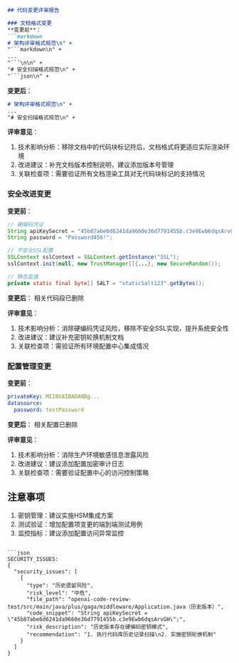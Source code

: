 ```markdown
## 代码变更评审报告

### 文档格式变更
**变更前**：
```markdown
# 架构评审格式规范\n" +
"```markdown\n" +
...
"```\n\n" +
"# 安全扫描格式规范\n" +
"```json\n" +
```

**变更后**：
```markdown
# 架构评审格式规范\n" +
...
"# 安全扫描格式规范\n" +
```

**评审意见**：
1. 技术影响分析：移除文档中的代码块标记符后，文档格式将更适应实际渲染环境
2. 改进建议：补充文档版本控制说明，建议添加版本号管理
3. 关联检查项：需要验证所有文档渲染工具对无代码块标记的支持情况

### 安全改进变更
**变更前**：
```java
// 硬编码凭证
String apiKeySecret = "45b87abe6d6241da9660e36d7791455b.c3e9Ewb6dqsArvGH";
String password = "Password456!";

// 不安全SSL配置
SSLContext sslContext = SSLContext.getInstance("SSL");
sslContext.init(null, new TrustManager[]{...}, new SecureRandom());

// 静态盐值
private static final byte[] SALT = "staticSalt123".getBytes();
```

**变更后**：
相关代码段已删除

**评审意见**：
1. 技术影响分析：消除硬编码凭证风险，移除不安全SSL实现，提升系统安全性
2. 改进建议：建议补充密钥轮换机制文档
3. 关联检查项：需验证所有环境配置中心集成情况

### 配置管理变更
**变更前**：
```yaml
privateKey: MIIBVAIBADANBg...
datasource:
  password: testPassword
```

**变更后**：
相关配置已删除

**评审意见**：
1. 技术影响分析：消除生产环境敏感信息泄露风险
2. 改进建议：建议添加配置加密审计日志
3. 关联检查项：需要验证配置中心的访问控制策略

## 注意事项
1. 密钥管理：建议实施HSM集成方案
2. 测试验证：增加配置项变更的端到端测试用例
3. 监控指标：建议添加配置访问异常监控
```

```json
SECURITY_ISSUES:
{
  "security_issues": [
    {
      "type": "历史遗留风险",
      "risk_level": "中危",
      "file_path": "openai-code-review-test/src/main/java/plus/gaga/middleware/Application.java（历史版本）",
      "code_snippet": "String apiKeySecret = \"45b87abe6d6241da9660e36d7791455b.c3e9Ewb6dqsArvGH\";",
      "risk_description": "历史版本存在硬编码密钥模式",
      "recommendation": "1. 执行代码库历史记录扫描\n2. 实施密钥轮换机制"
    }
  ]
}
```